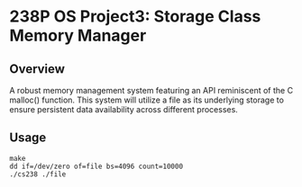 # 238P OS Project3: Storage Class Memory Manager

## Overview

A robust memory management system featuring an API reminiscent of the C malloc() function. This system will utilize a file as its underlying storage to ensure persistent data availability across different processes.

## Usage

```
make
dd if=/dev/zero of=file bs=4096 count=10000
./cs238 ./file
```
